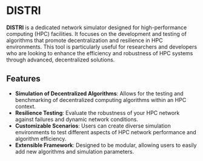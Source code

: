 # DISTRI

**DISTRI** is a dedicated network simulator designed for high-performance computing (HPC) facilities. It focuses on the development and testing of algorithms that promote decentralization and resilience in HPC environments. This tool is particularly useful for researchers and developers who are looking to enhance the efficiency and robustness of HPC systems through advanced, decentralized solutions.

## Features

- **Simulation of Decentralized Algorithms**: Allows for the testing and benchmarking of decentralized computing algorithms within an HPC context.
- **Resilience Testing**: Evaluate the robustness of your HPC network against failures and dynamic network conditions.
- **Customizable Scenarios**: Users can create diverse simulation environments to test different aspects of HPC network performance and algorithm efficiency.
- **Extensible Framework**: Designed to be modular, allowing users to easily add new algorithms and simulation parameters.
